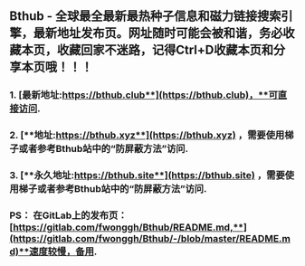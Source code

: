 ## **Bthub - 全球最全最新最热种子信息和磁力链接搜索引擎，最新地址发布页。网址随时可能会被和谐，务必收藏本页，收藏回家不迷路，记得Ctrl+D收藏本页和分享本页哦！！！**
### 1. [**最新地址:https://bthub.club**](https://bthub.club)，**可直接访问.**
### 2. [**地址:https://bthub.xyz**](https://bthub.xyz) **，需要使用梯子或者参考Bthub站中的“防屏蔽方法”访问.**
### 3. [**永久地址:https://bthub.site**](https://bthub.site) ，**需要使用梯子或者参考Bthub站中的“防屏蔽方法”访问.**

### PS： 在GitLab上的发布页：[**https://gitlab.com/fwonggh/Bthub/README.md,**](https://gitlab.com/fwonggh/Bthub/-/blob/master/README.md)**速度较慢，备用.**
     



